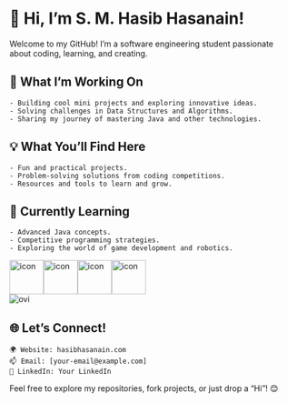 # 👋 Hi, I’m S. M. Hasib Hasanain!

Welcome to my GitHub! I’m a software engineering student passionate about coding, learning, and creating.

## 🚀 What I’m Working On

    - Building cool mini projects and exploring innovative ideas.
    - Solving challenges in Data Structures and Algorithms.
    - Sharing my journey of mastering Java and other technologies.

## 💡 What You’ll Find Here

    - Fun and practical projects.
    - Problem-solving solutions from coding competitions.
    - Resources and tools to learn and grow.

## 🌱 Currently Learning

    - Advanced Java concepts.
    - Competitive programming strategies.
    - Exploring the world of game development and robotics.

<div style="display: flex; align-items: flex-start;"><img src="https://techstack-generator.vercel.app/java-icon.svg" alt="icon" width="60" height="60" /><img src="https://techstack-generator.vercel.app/mysql-icon.svg" alt="icon" width="60" height="60" /><img src="https://techstack-generator.vercel.app/cpp-icon.svg" alt="icon" width="60" height="60" /><img src="https://techstack-generator.vercel.app/github-icon.svg" alt="icon" width="60" height="60" /></div>

<img src="https://github-readme-stats.vercel.app/api/top-langs?username=smhasibhasnain&show_icons=true&locale=en&layout=compact&theme=chartreuse-dark" alt="ovi" />

## 🌐 Let’s Connect!

    🌍 Website: hasibhasanain.com
    📫 Email: [your-email@example.com]
    💼 LinkedIn: Your LinkedIn

Feel free to explore my repositories, fork projects, or just drop a “Hi”! 😊

